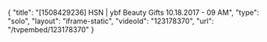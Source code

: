 {
    "title": "[1508429236] HSN | ybf Beauty Gifts 10.18.2017 - 09 AM",
    "type": "solo",
    "layout": "iframe-static",
    "videoId": "123178370",
    "url": "\/tvpembed\/123178370"
}